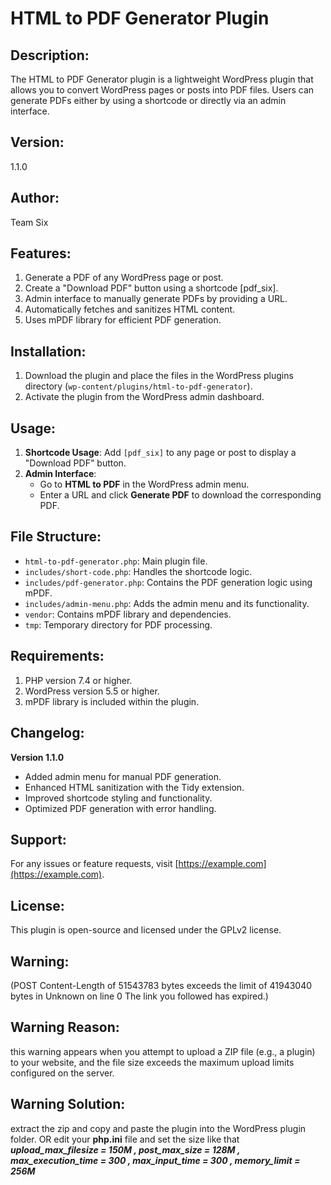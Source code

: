 
HTML to PDF Generator Plugin
============================

Description:
-------------
The HTML to PDF Generator plugin is a lightweight WordPress plugin that allows you to convert WordPress pages or posts into PDF files. Users can generate PDFs either by using a shortcode or directly via an admin interface.

Version:
---------
1.1.0

Author:
--------
Team Six

Features:
----------
1. Generate a PDF of any WordPress page or post.
2. Create a "Download PDF" button using a shortcode [pdf_six].
3. Admin interface to manually generate PDFs by providing a URL.
4. Automatically fetches and sanitizes HTML content.
5. Uses mPDF library for efficient PDF generation.

Installation:
--------------
1. Download the plugin and place the files in the WordPress plugins directory (`wp-content/plugins/html-to-pdf-generator`).
2. Activate the plugin from the WordPress admin dashboard.

Usage:
-------
1. **Shortcode Usage**: Add `[pdf_six]` to any page or post to display a "Download PDF" button.
2. **Admin Interface**:
   - Go to **HTML to PDF** in the WordPress admin menu.
   - Enter a URL and click **Generate PDF** to download the corresponding PDF.

File Structure:
----------------
- `html-to-pdf-generator.php`: Main plugin file.
- `includes/short-code.php`: Handles the shortcode logic.
- `includes/pdf-generator.php`: Contains the PDF generation logic using mPDF.
- `includes/admin-menu.php`: Adds the admin menu and its functionality.
- `vendor`: Contains mPDF library and dependencies.
- `tmp`: Temporary directory for PDF processing.

Requirements:
--------------
1. PHP version 7.4 or higher.
2. WordPress version 5.5 or higher.
3. mPDF library is included within the plugin.

Changelog:
-----------
**Version 1.1.0**
- Added admin menu for manual PDF generation.
- Enhanced HTML sanitization with the Tidy extension.
- Improved shortcode styling and functionality.
- Optimized PDF generation with error handling.

Support:
---------
For any issues or feature requests, visit [https://example.com](https://example.com).

License:
---------
This plugin is open-source and licensed under the GPLv2 license.

Warning: 
---------
(POST Content-Length of 51543783 bytes exceeds the limit of 41943040 bytes in Unknown on line 0
The link you followed has expired.)

Warning Reason: 
---------------
this warning appears when you attempt to upload a ZIP file (e.g., a plugin) to your website, and the file size exceeds the maximum upload limits configured on the server.

Warning Solution: 
-----------------
extract the zip and copy and paste the plugin into the WordPress plugin folder. OR edit your **php.ini** file and set the size like that 
_**upload_max_filesize = 150M , 
post_max_size = 128M , 
max_execution_time = 300 , 
max_input_time = 300 , 
memory_limit = 256M**_
